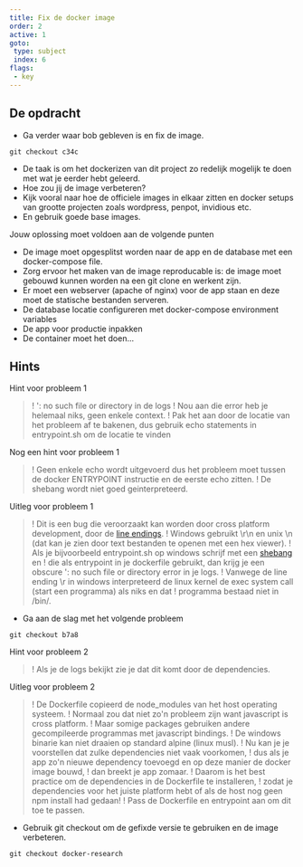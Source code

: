 ```yaml
---
title: Fix de docker image
order: 2
active: 1
goto:
 type: subject
 index: 6
flags:
 - key
---
```


## De opdracht

- Ga verder waar bob gebleven is en fix de image.
```shell
git checkout c34c
```

- De taak is om het dockerizen van dit project zo redelijk mogelijk te doen met wat je eerder hebt geleerd.
- Hoe zou jij de image verbeteren?
- Kijk vooral naar hoe de officiele images in elkaar zitten en docker setups van grootte projecten zoals wordpress, penpot, invidious etc.
- En gebruik goede base images.

Jouw oplossing moet voldoen aan de volgende punten
- De image moet opgesplitst worden naar de app en de database met een docker-compose file.
- Zorg ervoor het maken van de image reproducable is: de image moet gebouwd kunnen worden na een git clone en werkent zijn.
- Er moet een webserver (apache of nginx) voor de app staan en deze moet de statische bestanden serveren.
- De database locatie configureren met docker-compose environment variables
- De app voor productie inpakken
- De container moet het doen...


## Hints

Hint voor probleem 1
>! ': no such file or directory in de logs
>! Nou aan die error heb je helemaal niks, geen enkele context.
>! Pak het aan door de locatie van het probleem af te bakenen, dus gebruik echo statements in entrypoint.sh om de locatie te vinden

Nog een hint voor probleem 1
>! Geen enkele echo wordt uitgevoerd dus het probleem moet tussen de docker ENTRYPOINT instructie en de eerste echo zitten.
>! De shebang wordt niet goed geinterpreteerd.

Uitleg voor probleem 1
>! Dit is een bug die veroorzaakt kan worden door cross platform development, door de [line endings](https://en.wikipedia.org/wiki/Newline?lang=en).
>! Windows gebruikt \r\n en unix \n (dat kan je zien door text bestanden te openen met een hex viewer).
>! Als je bijvoorbeeld entrypoint.sh op windows schrijf met een [shebang](https://en.wikipedia.org/wiki/Shebang_%28Unix%29?lang=en) en
>! die als entrypoint in je dockerfile gebruikt, dan krijg je een obscure ': no such file or directory error in je logs.
>! Vanwege de line ending \r in windows interpreteerd de linux kernel de exec system call (start een programma) als niks en dat
>! programma bestaad niet in /bin/.

- Ga aan de slag met het volgende probleem
```shell
git checkout b7a8
```

Hint voor probleem 2
>! Als je de logs bekijkt zie je dat dit komt door de dependencies.

Uitleg voor probleem 2
>! De Dockerfile copieerd de node_modules van het host operating systeem.
>! Normaal zou dat niet zo'n probleem zijn want javascript is cross platform.
>! Maar somige packages gebruiken andere gecompileerde programmas met javascript bindings.
>! De windows binarie kan niet draaien op standard alpine (linux musl).
>! Nu kan je je voorstellen dat zulke dependencies niet vaak voorkomen,
>! dus als je app zo'n nieuwe dependency toevoegd en op deze manier de docker image bouwd,
>! dan breekt je app zomaar.
>! Daarom is het best practice om de dependencies in de Dockerfile te installeren,
>! zodat je dependencies voor het juiste platform hebt of als de host nog geen npm install had gedaan!
>! Pass de Dockerfile en entrypoint aan om dit toe te passen.

- Gebruik git checkout om de gefixde versie te gebruiken en de image verbeteren.
```shell
git checkout docker-research
```
